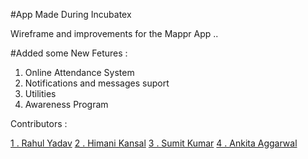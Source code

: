 #App Made During Incubatex

Wireframe and improvements for the Mappr App ..

#Added some New Fetures : 

1) Online Attendance System
2) Notifications and messages suport
3) Utilities
4) Awareness Program



Contributors : 

[1 . Rahul Yadav](https://github.com/rahulyadav20111995)
[2 . Himani Kansal](https://github.com/himani-kansal)
[3 . Sumit Kumar](https://github.com/sumitkrq)
[4 . Ankita Aggarwal](https://github.com/himani-kansal)


